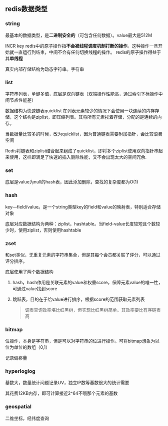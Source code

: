 ## redis数据类型

### string

最基本的数据类型，是**二进制安全的**（可包含任何数据）。value最大是512M

INCR key
redis中的原子操作指**不会被线程调度机制打断的操作**。这种操作一旦开始就一直运行到结束，中间不会有任何切换线程的操作。
redis的原子操作得益于其**单线程**

真实内部存储结构为动态字符串。字符串



### list

字符串列表，单键多值，底层是双向链表（双端操作性能高，通过索引下标操作中间节点性能差）

数据结构为快速链表quicklist
在列表元素较少的情况下会使用一块连续的内存存储，这个结构是ziplist，即压缩列表。其将所有元素挨着存储，分配的是连续的内存。

当数据量比较多的时候，改为quicklist，因为普通链表需要附加指针，会比较浪费空间

Redis将链表和ziplist结合起来组成了quicklist，即将多个ziplist使用双向指针串起来使用，这样即满足了快速的插入删除性能，又不会出现太大的空间冗余.



### set

底层是value为null的hash表，因此添加删除，查找的复杂度都为O(1)



### hash

key—field/value。是一个string类型key的field和value的映射表，特别适合存储对象

底层对应数据结构为两种：ziplist，hashtable。当field-value长度较短且个数较少时，使用ziplist，否则使用hashtable





### zset

和set类似，无重复元素的字符串集合，但是其每个会员都关联了评分，可以通过评分排序。

底层使用了两个数据结构

1. hash，hash作用是关联元素的value和权重score，保障元素value的唯一性，可通过value找到score

2. 跳跃表，目的在于给value进行排序，根据score的范围获取元素列表

   > 调表查询效率堪比红黑树，但实现比红黑树简单。其效率要比有序链表高

### bitmap

位操作，本身是字符串，但是可以对字符串的位进行操作。可将bitmap想象为以位为单位的数组（0,1）

记录偏移量

### hyperloglog

基数大，数量统计问题记录UV，独立IP数等基数很大的统计需要

其花费12KB内存，即可计算接近2^64不哦那个元素的基数

### geospatial

二维坐标，经纬度查询